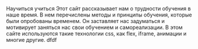 Научиться учиться
Этот сайт рассказывает нам о трудности обучения в наше время. В нем перечислены методы и принципы обучения, которые были опробованы временем. Он заставляет нас задуматься и мотивирует заняться нас свои обучением и самореализации.
В этом сайте используются такие технологии css, как flex, iframe, анимации и многие другие.
dfdf
